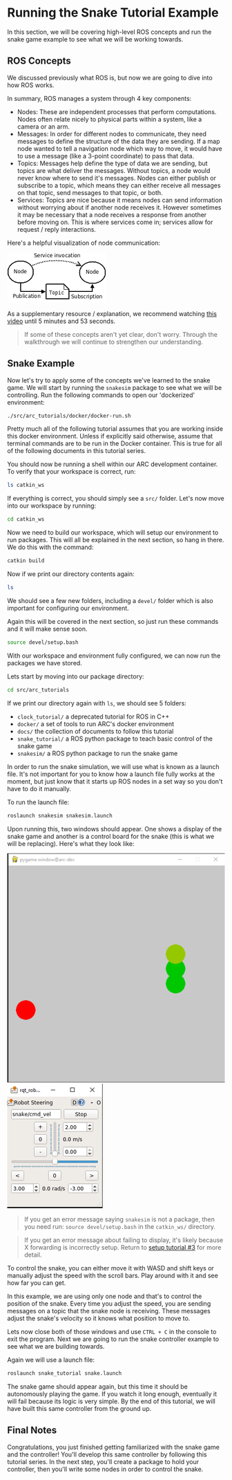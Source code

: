 # Running the Snake Tutorial Example
In this section, we will be covering high-level ROS concepts and run the snake game example to see what we will be working towards.

## ROS Concepts
We discussed previously what ROS is, but now we are going to dive into
how ROS works.

In summary, ROS manages a system through 4 key components:
- Nodes: These are independent processes that perform computations. Nodes
 often relate nicely to physical parts within a system, like a camera or an arm.
- Messages: In order for different nodes to communicate, they need messages
 to define the structure of the data they are sending. If a map node wanted
 to tell a navigation node which way to move, it would have to use a message
 (like a 3-point coordinate) to pass that data.
- Topics: Messages help define the type of data we are sending, but topics
 are what deliver the messages. Without topics, a node would never know 
 where to send it's messages. Nodes can either publish or subscribe to a 
 topic, which means they can either receive all messages
 on that topic, send messages to that topic, or both. 
- Services: Topics are nice because it means nodes can send information
 without worrying about if another node receives it. However sometimes it
 may be necessary that a node receives a response from another before moving on.
 This is where services come in; services allow for request / reply interactions.

Here's a helpful visualization of node communication:

![Node communication](images/node-communication.png)

As a supplementary resource / explanation, we recommend watching [this
video](https://www.youtube.com/watch?v=bJB9tv4ThV4&list=PLJNGprAk4DF5PY0kB866fEZfz6zMLJTF8&index=2)
until 5 minutes and 53 seconds.

> If some of these concepts aren't yet clear, don't worry. Through the
  walkthrough we will continue to strengthen our understanding.

## Snake Example
Now let's try to apply some of the concepts we've learned to the snake
game. We will start by running the `snakesim` package to see what we will
be controlling. Run the following commands to open our 'dockerized'
environment:
```bash
./src/arc_tutorials/docker/docker-run.sh
```

Pretty much all of the following tutorial assumes that you are working inside
this docker environment. Unless if explicitly said otherwise, assume that
terminal commands are to be run in the Docker container. This is true for all of
the following documents in this tutorial series.

You should now be running a shell within our ARC development container. To
verify that your workspace is correct, run:
```bash
ls catkin_ws
```
If everything is correct, you should simply see a `src/` folder. Let's now
move into our workspace by running:
```bash
cd catkin_ws
```

Now we need to build our workspace, which will setup our environment
to run packages. This will all be explained in the next section, so hang
in there. We do this with the command:
```bash
catkin build
```

Now if we print our directory contents again:
```bash
ls
```

We should see a few new folders, including a `devel/` folder which is 
also important for configuring our environment.

Again this will be covered in the next section, so just run these
commands and it will make sense soon.
```bash
source devel/setup.bash
```

With our workspace and environment fully configured, we can now run the 
packages we have stored.

Lets start by moving into our package directory:
```bash
cd src/arc_tutorials
```

If we print our directory again with `ls`, we should see 5 folders:
- `clock_tutorial/` a deprecated tutorial for ROS in C++
- `docker/` a set of tools to run ARC's docker environment
- `docs/` the collection of documents to follow this tutorial
- `snake_tutorial/` a ROS python package to teach basic control of the 
snake game
- `snakesim/` a ROS python package to run the snake game

In order to run the snake simulation, we will use what is known as a launch
file. It's not important for you to know how a launch file fully works at
the moment, but just know that it starts up ROS nodes in a set way so you
don't have to do it manually.

To run the launch file:
```bash
roslaunch snakesim snakesim.launch
```

Upon running this, two windows should appear. One shows a display of the
snake game and another is a control board for the snake (this is what we
will be replacing). Here's what they look like:

![Snake sim](images/snake-sim.PNG) ![Snake control board](images/snake-sim-control-board.PNG)

> If you get an error message saying `snakesim` is not a package, then 
you need run: `source devel/setup.bash` in the `catkin_ws/` directory.

> If you get an error message about failing to display, it's likely because X 
forwarding is incorrectly setup. Return to
[setup tutorial #3](../../docs/03_arc-dev-env.md) for more detail.

To control the snake, you can either move it with WASD and shift keys or
manually adjust the speed with the scroll bars.
Play around with it and see how far you can get.

In this example, we are using only one node and that's to
control the position of the snake. Every time you adjust the speed, you
are sending messages on a topic that the snake node is receiving. These
messages adjust the snake's velocity so it knows what position to move to.

Lets now close both of those windows and use `CTRL + C` in the console
to exit the program. Next we are going to run the snake controller
example to see what we are building towards.

Again we will use a launch file:
```bash
roslaunch snake_tutorial snake.launch
```

The snake game should appear again, but this time it should be
autonomously playing the game. If you watch it long enough, eventually
it will fail because its logic is very simple. By the end of this
tutorial, we will have built this same controller from the ground up.

## Final Notes
Congratulations, you just finished getting familiarized with the snake game
and the controller! You'll develop this same controller by following this
tutorial series. In the next step, you'll create a package to hold your
controller, then you'll write some nodes in order to control the snake.
